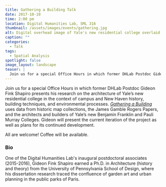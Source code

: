 ```yaml
---
title: Gathering a Building Talk
date: 2017-10-10
time: 2:00 pm
location: Digital Humanities Lab, SML 316
thumbnail: /assets/images/events/gathering.jpg
alt: Digital overhead image of Yale's new residential college overlaid onto a photograph depicting the physical space to be occupied by that building.
caption: ""
categories:
  - Talk
tags:
  - Spatial Analysis
spotlight: false
image_layout: landscape
teaser: |
  Join us for a special Office Hours in which former DHLab Postdoc Gideon Fink Shapiro presents his research on the architecture of Yale’s new residential college in the context of campus and New Haven history, building techniques, and environmental processes.
---
```

Join us for a special Office Hours in which former DHLab Postdoc Gideon Fink Shapiro presents his research on the architecture of Yale’s new residential college in the context of campus and New Haven history, building techniques, and environmental processes. <a href='{{ site.baseurl }}/projects/gathering.html' target='_blank'>*Gathering a Building*</a> uses data from historic map collections, the James Gamble Rogers Papers, and the architects and builders of Yale’s new Benjamin Franklin and Pauli Murray Colleges. Gideon will present the current iteration of the project as well as plans for its continued development.

All are welcome! Coffee will be available.

### Bio
One of the Digital Humanities Lab's inaugural postdoctoral associates (2015-2016), Gideon Fink Shapiro earned a Ph.D. in Architecture (history and theory) from the University of Pennsylvania School of Design, where his dissertation research traced the confluence of garden art and urban planning in the public parks of Paris.

